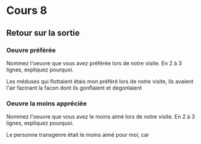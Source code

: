 # Cours 8
## Retour sur la sortie

### Oeuvre préférée
Nommez l'oeuvre que vous avez préférée lors de notre visite. En 2 à 3 lignes, expliquez pourquoi. 

Les méduses qui flottaient étais mon préféré lors de notre visite, ils avaient l'air facinant la facon dont ils gonflaient et degonlaient

### Oeuvre la moins appréciée
Nommez l'oeuvre que vous avez le moins aimé lors de notre visite. En 2 à 3 lignes, expliquez pourquoi. 

Le personne transgenre était le moins aimé pour moi, car 
